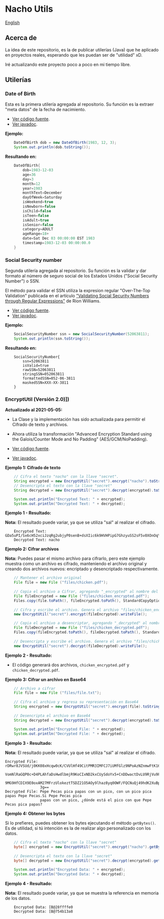 # Nacho Utils

[English](README.md)

## Acerca de

La idea de este repositorio, es la de publicar utilerías (Java) 
que he aplicado en proyectos reales, esperando que les 
puedan ser de "utilidad" xD.

Iré actualizando este proyecto poco a poco en mi tiempo libre.

## Utilerías

### Date of Birth
Esta es la primera utilería agregada al repositorio. 
Su función es la extraer "meta datos" de la fecha de nacimiento.

* [Ver código fuente](src/main/mx/com/nacho/utils/DateOfBirth.java).
* [Ver javadoc](https://iasandoval.github.io/nacho-utils/mx/com/nacho/utils/DateOfBirth.html).

**Ejemplo:**
```java
    DateOfBirth dob = new DateOfBirth(1983, 12, 3);
    System.out.println(dob.toString());
``` 

**Resultando en:**
```java
    DateOfBirth{
        dob=1983-12-03
        age=36
        day=3
        month=12
        year=1983
        monthText=December
        dayOfWeek=Saturday
        isWeekend=true
        isNewborn=false
        isChild=false
        isTeen=false
        isAdult=true
        isSenior=false
        category=ADULT
        ageRange=18+
        date=Sat Dec 03 00:00:00 EST 1983
        timestamp=1983-12-03 00:00:00.0
    }
```

### Social Security number
Segunda utilería agregada al repositorio. 
Su función es la validar y dar formato al número de seguro social de los 
Estados Unidos ("Social Security Number") o SSN.

El método para validar el SSN utiliza la expresion regular "Over-The-Top Validation" publicada en el artículo
["Validating Social Security Numbers through Regular Expressions"](http://rion.io/2013/09/10/validating-social-security-numbers-through-regular-expressions-2/) de Rion Williams.

* [Ver código fuente](src/main/mx/com/nacho/utils/SocialSecurityNumber.java).
* [Ver javadoc](https://iasandoval.github.io/nacho-utils/mx/com/nacho/utils/SocialSecurityNumber.html).


**Ejemplo:**
```java
    SocialSecurityNumber ssn = new SocialSecurityNumber(52063811);
    System.out.println(ssn.toString());
```
**Resultando en:**
```
    SocialSecurityNumber{
        ssn=52063811
        isValid=true
        rawSSN=52063811
        stringSSN=052063811
        formattedSSN=052-06-3811
        maskedSSN=XXX-XX-3811
    }
```

### EncryptUtil (Versión 2.0)])
**Actualizado al 2021-05-05:**
* La Clase y la implementación has sido actualizada para permitir el Cifrado de texto y archivos.
* Ahora utiliza la transformación "Advanced Encryption Standard using the Galois/Counter Mode and No Padding" (AES/GCM/NoPadding).

* [Ver código fuente](src/main/mx/com/nacho/utils/EncryptUtil.java).
* [Ver javadoc](https://iasandoval.github.io/nacho-utils/mx/com/nacho/utils/EncryptUtil.html).

**Ejemplo 1: Cifrado de texto**
```java
    // Cifra el texto "nacho" con la llave "secret". 
    String encrypted = new EncryptUtil("secret").encrypt("nacho").toString();
    // Desencripta el texto con la llave "secret"
    String decrypted = new EncryptUtil("secret").decrypt(encrypted).toString();

    System.out.println("Encrypted Text: " + encrypted);
    System.out.println("Decrypted Text: " + decrypted);
```

**Ejemplo 1 - Resultado:**

**Nota:** El resultado puede variar, ya que se utiliza "sal" al realizar el cifrado.
```shell
    Encrypted Text: GDa5uPI/Sx6cH52xciJzqRg2ubjyP0senB+dsXIic6k9HVHPipG7GhzyuSS2sF5v0XOnOqY=
    Decrypted Text: nacho
```

**Ejemplo 2: Cifrar archivos**

**Nota:** Puedes pasar el mismo archivo para cifrarlo, pero este ejemplo muestra como un archivo es cifrado, manteniendo 
el archivo original y creando dos archivos nuevos: encriptado y desencriptado respectivamente.

```java
    // Mantener el archivo original
    File file = new File ("files/chicken.pdf");
    
    // Copia el archivo a Cifrar, agregando "_encrypted" al nombre del archivo.
    File fileEncrypted = new File ("files/chicken_encrypted.pdf");
    Files.copy(file.toPath(), fileEncrypted.toPath(), StandardCopyOption.REPLACE_EXISTING);
    
    // Cifra y escribe el archivo. Genera el archivo "files/chicken_encrypted.pdf". 
    new EncryptUtil("secret").encrypt(fileEncrypted).writeFile();

    // Copia el archivo a desencriptar, agregando "_decrypted" al nombre del archivo.
    File fileDecrypted = new File ("files/chicken_decrypted.pdf");
    Files.copy(fileEncrypted.toPath(), fileDecrypted.toPath(), StandardCopyOption.REPLACE_EXISTING);
    
    // Desencripta y escribe el archivo. Genera el archivo "files/chicken_decrypted.pdf".
    new EncryptUtil("secret").decrypt(fileDecrypted).writeFile();
```

**Ejemplo 2 - Resultado:**

* El código generará dos archivos, ```chicken_encrypted.pdf``` y ```chicken_decrypted.pdf```.

**Ejemplo 3: Cifrar un archivo en Base64**

```java
    // Archivo a cifrar
    File file = new File ("files/file.txt");
    
    // Cifra el archivo y regresa su representación en Base64
    String encrypted = new EncryptUtil("secret").encrypt(file).toString();
    
    // Desencripta el archivo en Base64
    String decrypted = new EncryptUtil("secret").decrypt(encrypted).toString();
    
    System.out.println("Encrypted File: " + encrypted);
    System.out.println("Decrypted File: " + decrypted);
```

**Ejemplo 3 - Resultado:**

**Nota:** El resultado puede variar, ya que se utiliza "sal" al realizar el cifrado.

```shell
Encrypted File: rDRwr8JVSUd/j0KK08xHcqw0cK/CVUlHf49CitPMR3IMFCJ7iUMfGlz9NPoAzNZnmwFtK16sim8AqlaXMT2jHPuunS8B
                VomNlRaGQP0c+D4PLAhfaDsHwdlbmjR9KoCIxND2kxCUySdoYx5+CnDDwactDvLU9RjVu9FLf/vdhBuML4kR5cAhp1xq
                9MG9HfCDIX9E0oxAM27MFrzUlokeztTSDZ21O5AOy9lhaz8yq0OWF/FQCNuQj49hdK2XuBpTrEy07zKRgx+I83XuO2h5
                3g==
Decrypted File: Pepe Pecas pica papas con un pico, con un pico pica papas Pepe Pecas.Si Pepe Pecas pica 
                papas con un pico, ¿dónde está el pico con que Pepe Pecas pica papas?
```

**Ejemplo 4: Obtener los bytes**

Si lo prefieres, puedes obtener los bytes ejecutando el método ```getBytes()```.
Es de utilidad, si tú intención es la de realizar algo personalizado con los datos.

```java
    // Cifra el texto "nacho" con la llave "secret"
    byte[] encrypted = new EncryptUtil("secret").encrypt("nacho").getBytes();
    
    // Desencripta el texto con la llave "secret"
    byte[] decrypted = new EncryptUtil("secret").decrypt(encrypted).getBytes();
    
    System.out.println("Encrypted Data: " + encrypted);
    System.out.println("Decrypted Data: " + decrypted);
```

**Ejemplo 4 - Resultado:**

**Nota:** El resultado puede variar, ya que se muestra la referencia en memoria de los datos.
```shell
    Encrypted Data: [B@28ffffe0
    Decrypted Data: [B@754b13a8
```